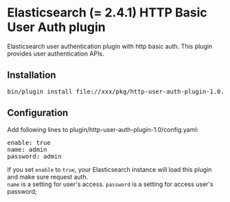 # Elasticsearch (= 2.4.1) HTTP Basic User Auth plugin

Elasticsearch user authentication plugin with http basic auth.
This plugin provides user authentication APIs. 

## Installation 
<pre>
bin/plugin install file://xxx/pkg/http-user-auth-plugin-1.0.zip
</pre>

## Configuration
Add following lines to plugin/http-user-auth-plugin-1.0/config.yaml:
<pre>
enable: true
name: admin
password: admin
</pre>

If you set `enable` to `true`, your Elasticsearch instance will load this plugin and make sure request auth.  
`name` is a setting for user's access.
`password` is a setting for access user's password;  
